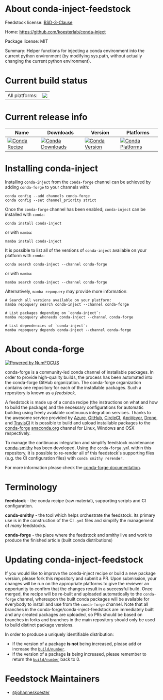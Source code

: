About conda-inject-feedstock
============================

Feedstock license: [BSD-3-Clause](https://github.com/conda-forge/conda-inject-feedstock/blob/main/LICENSE.txt)

Home: https://github.com/koesterlab/conda-inject

Package license: MIT

Summary: Helper functions for injecting a conda environment into the current python environment (by modifying sys.path, without actually changing the current python environment).

Current build status
====================


<table><tr><td>All platforms:</td>
    <td>
      <a href="https://dev.azure.com/conda-forge/feedstock-builds/_build/latest?definitionId=19755&branchName=main">
        <img src="https://dev.azure.com/conda-forge/feedstock-builds/_apis/build/status/conda-inject-feedstock?branchName=main">
      </a>
    </td>
  </tr>
</table>

Current release info
====================

| Name | Downloads | Version | Platforms |
| --- | --- | --- | --- |
| [![Conda Recipe](https://img.shields.io/badge/recipe-conda--inject-green.svg)](https://anaconda.org/conda-forge/conda-inject) | [![Conda Downloads](https://img.shields.io/conda/dn/conda-forge/conda-inject.svg)](https://anaconda.org/conda-forge/conda-inject) | [![Conda Version](https://img.shields.io/conda/vn/conda-forge/conda-inject.svg)](https://anaconda.org/conda-forge/conda-inject) | [![Conda Platforms](https://img.shields.io/conda/pn/conda-forge/conda-inject.svg)](https://anaconda.org/conda-forge/conda-inject) |

Installing conda-inject
=======================

Installing `conda-inject` from the `conda-forge` channel can be achieved by adding `conda-forge` to your channels with:

```
conda config --add channels conda-forge
conda config --set channel_priority strict
```

Once the `conda-forge` channel has been enabled, `conda-inject` can be installed with `conda`:

```
conda install conda-inject
```

or with `mamba`:

```
mamba install conda-inject
```

It is possible to list all of the versions of `conda-inject` available on your platform with `conda`:

```
conda search conda-inject --channel conda-forge
```

or with `mamba`:

```
mamba search conda-inject --channel conda-forge
```

Alternatively, `mamba repoquery` may provide more information:

```
# Search all versions available on your platform:
mamba repoquery search conda-inject --channel conda-forge

# List packages depending on `conda-inject`:
mamba repoquery whoneeds conda-inject --channel conda-forge

# List dependencies of `conda-inject`:
mamba repoquery depends conda-inject --channel conda-forge
```


About conda-forge
=================

[![Powered by
NumFOCUS](https://img.shields.io/badge/powered%20by-NumFOCUS-orange.svg?style=flat&colorA=E1523D&colorB=007D8A)](https://numfocus.org)

conda-forge is a community-led conda channel of installable packages.
In order to provide high-quality builds, the process has been automated into the
conda-forge GitHub organization. The conda-forge organization contains one repository
for each of the installable packages. Such a repository is known as a *feedstock*.

A feedstock is made up of a conda recipe (the instructions on what and how to build
the package) and the necessary configurations for automatic building using freely
available continuous integration services. Thanks to the awesome service provided by
[Azure](https://azure.microsoft.com/en-us/services/devops/), [GitHub](https://github.com/),
[CircleCI](https://circleci.com/), [AppVeyor](https://www.appveyor.com/),
[Drone](https://cloud.drone.io/welcome), and [TravisCI](https://travis-ci.com/)
it is possible to build and upload installable packages to the
[conda-forge](https://anaconda.org/conda-forge) [anaconda.org](https://anaconda.org/)
channel for Linux, Windows and OSX respectively.

To manage the continuous integration and simplify feedstock maintenance
[conda-smithy](https://github.com/conda-forge/conda-smithy) has been developed.
Using the ``conda-forge.yml`` within this repository, it is possible to re-render all of
this feedstock's supporting files (e.g. the CI configuration files) with ``conda smithy rerender``.

For more information please check the [conda-forge documentation](https://conda-forge.org/docs/).

Terminology
===========

**feedstock** - the conda recipe (raw material), supporting scripts and CI configuration.

**conda-smithy** - the tool which helps orchestrate the feedstock.
                   Its primary use is in the construction of the CI ``.yml`` files
                   and simplify the management of *many* feedstocks.

**conda-forge** - the place where the feedstock and smithy live and work to
                  produce the finished article (built conda distributions)


Updating conda-inject-feedstock
===============================

If you would like to improve the conda-inject recipe or build a new
package version, please fork this repository and submit a PR. Upon submission,
your changes will be run on the appropriate platforms to give the reviewer an
opportunity to confirm that the changes result in a successful build. Once
merged, the recipe will be re-built and uploaded automatically to the
`conda-forge` channel, whereupon the built conda packages will be available for
everybody to install and use from the `conda-forge` channel.
Note that all branches in the conda-forge/conda-inject-feedstock are
immediately built and any created packages are uploaded, so PRs should be based
on branches in forks and branches in the main repository should only be used to
build distinct package versions.

In order to produce a uniquely identifiable distribution:
 * If the version of a package **is not** being increased, please add or increase
   the [``build/number``](https://docs.conda.io/projects/conda-build/en/latest/resources/define-metadata.html#build-number-and-string).
 * If the version of a package **is** being increased, please remember to return
   the [``build/number``](https://docs.conda.io/projects/conda-build/en/latest/resources/define-metadata.html#build-number-and-string)
   back to 0.

Feedstock Maintainers
=====================

* [@johanneskoester](https://github.com/johanneskoester/)

